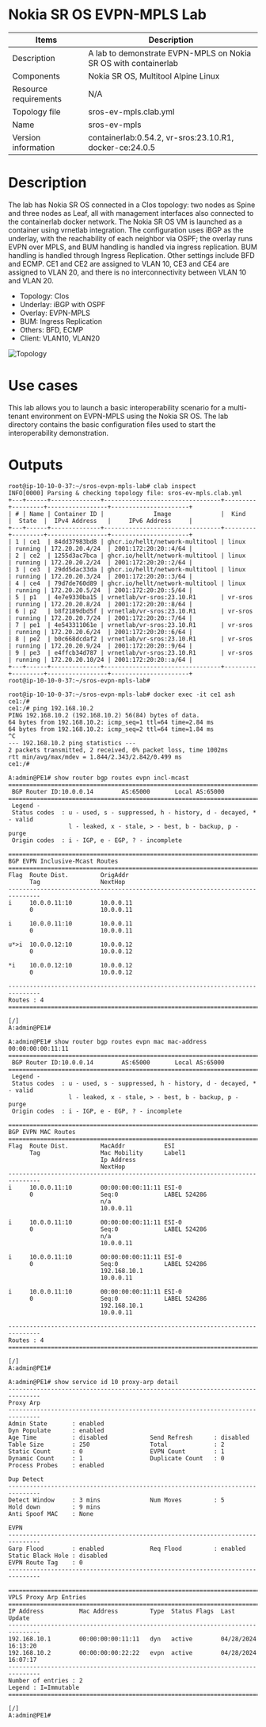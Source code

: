 # Nokia SR OS EVPN-MPLS Lab

| Items | Description |
| --- | --- |
| Description | A lab to demonstrate EVPN-MPLS on Nokia SR OS with containerlab |
| Components | Nokia SR OS, Multitool Alpine Linux |
| Resource requirements | N/A |
| Topology file | sros-ev-mpls.clab.yml |
| Name | sros-ev-mpls |
| Version information | containerlab:0.54.2, vr-sros:23.10.R1, docker-ce:24.0.5 |

# Description
The lab has Nokia SR OS connected in a Clos topology: two nodes as Spine and three nodes as Leaf, all with management interfaces also connected to the containerlab docker network.
The Nokia SR OS VM is launched as a container using vrnetlab integration.
The configuration uses iBGP as the underlay, with the reachability of each neighbor via OSPF; the overlay runs EVPN over MPLS, and BUM handling is handled via ingress replication.
BUM handling is handled through Ingress Replication. Other settings include BFD and ECMP.
CE1 and CE2 are assigned to VLAN 10, CE3 and CE4 are assigned to VLAN 20, and there is no interconnectivity between VLAN 10 and VLAN 20.

- Topology: Clos
- Underlay: iBGP with OSPF
- Overlay: EVPN-MPLS
- BUM: Ingress Replication
- Others: BFD, ECMP
- Client: VLAN10, VLAN20

![Topology](images/topology.png)

# Use cases
This lab allows you to launch a basic interoperability scenario for a multi-tenant environment on EVPN-MPLS using the Nokia SR OS.
The lab directory contains the basic configuration files used to start the interoperability demonstration.

# Outputs
```
root@ip-10-10-0-37:~/sros-evpn-mpls-lab# clab inspect
INFO[0000] Parsing & checking topology file: sros-ev-mpls.clab.yml 
+---+------+--------------+---------------------------------+---------+---------+-----------------+----------------------+
| # | Name | Container ID |              Image              |  Kind   |  State  |  IPv4 Address   |     IPv6 Address     |
+---+------+--------------+---------------------------------+---------+---------+-----------------+----------------------+
| 1 | ce1  | 84dd37983bd8 | ghcr.io/hellt/network-multitool | linux   | running | 172.20.20.4/24  | 2001:172:20:20::4/64 |
| 2 | ce2  | 1255d3ac7bca | ghcr.io/hellt/network-multitool | linux   | running | 172.20.20.2/24  | 2001:172:20:20::2/64 |
| 3 | ce3  | 29dd5dac33da | ghcr.io/hellt/network-multitool | linux   | running | 172.20.20.3/24  | 2001:172:20:20::3/64 |
| 4 | ce4  | 79d7de760d89 | ghcr.io/hellt/network-multitool | linux   | running | 172.20.20.5/24  | 2001:172:20:20::5/64 |
| 5 | p1   | 4e7e9330ba15 | vrnetlab/vr-sros:23.10.R1       | vr-sros | running | 172.20.20.8/24  | 2001:172:20:20::8/64 |
| 6 | p2   | b8f2189dbd5f | vrnetlab/vr-sros:23.10.R1       | vr-sros | running | 172.20.20.7/24  | 2001:172:20:20::7/64 |
| 7 | pe1  | 4e543311061e | vrnetlab/vr-sros:23.10.R1       | vr-sros | running | 172.20.20.6/24  | 2001:172:20:20::6/64 |
| 8 | pe2  | b0c668dcdaf2 | vrnetlab/vr-sros:23.10.R1       | vr-sros | running | 172.20.20.9/24  | 2001:172:20:20::9/64 |
| 9 | pe3  | e4ffcb34d787 | vrnetlab/vr-sros:23.10.R1       | vr-sros | running | 172.20.20.10/24 | 2001:172:20:20::a/64 |
+---+------+--------------+---------------------------------+---------+---------+-----------------+----------------------+
root@ip-10-10-0-37:~/sros-evpn-mpls-lab# 
```
```
root@ip-10-10-0-37:~/sros-evpn-mpls-lab# docker exec -it ce1 ash
ce1:/# 
ce1:/# ping 192.168.10.2
PING 192.168.10.2 (192.168.10.2) 56(84) bytes of data.
64 bytes from 192.168.10.2: icmp_seq=1 ttl=64 time=2.84 ms
64 bytes from 192.168.10.2: icmp_seq=2 ttl=64 time=1.84 ms
^C
--- 192.168.10.2 ping statistics ---
2 packets transmitted, 2 received, 0% packet loss, time 1002ms
rtt min/avg/max/mdev = 1.844/2.343/2.842/0.499 ms
ce1:/# 
```
```
A:admin@PE1# show router bgp routes evpn incl-mcast
===============================================================================
 BGP Router ID:10.0.0.14        AS:65000       Local AS:65000      
===============================================================================
 Legend -
 Status codes  : u - used, s - suppressed, h - history, d - decayed, * - valid
                 l - leaked, x - stale, > - best, b - backup, p - purge
 Origin codes  : i - IGP, e - EGP, ? - incomplete

===============================================================================
BGP EVPN Inclusive-Mcast Routes
===============================================================================
Flag  Route Dist.         OrigAddr
      Tag                 NextHop
-------------------------------------------------------------------------------
i     10.0.0.11:10        10.0.0.11
      0                   10.0.0.11

i     10.0.0.11:10        10.0.0.11
      0                   10.0.0.11

u*>i  10.0.0.12:10        10.0.0.12
      0                   10.0.0.12

*i    10.0.0.12:10        10.0.0.12
      0                   10.0.0.12

-------------------------------------------------------------------------------
Routes : 4
===============================================================================

[/]
A:admin@PE1# 
```
```
A:admin@PE1# show router bgp routes evpn mac mac-address 00:00:00:00:11:11
===============================================================================
 BGP Router ID:10.0.0.14        AS:65000       Local AS:65000      
===============================================================================
 Legend -
 Status codes  : u - used, s - suppressed, h - history, d - decayed, * - valid
                 l - leaked, x - stale, > - best, b - backup, p - purge
 Origin codes  : i - IGP, e - EGP, ? - incomplete

===============================================================================
BGP EVPN MAC Routes
===============================================================================
Flag  Route Dist.         MacAddr           ESI
      Tag                 Mac Mobility      Label1
                          Ip Address        
                          NextHop           
-------------------------------------------------------------------------------
i     10.0.0.11:10        00:00:00:00:11:11 ESI-0
      0                   Seq:0             LABEL 524286
                          n/a
                          10.0.0.11

i     10.0.0.11:10        00:00:00:00:11:11 ESI-0
      0                   Seq:0             LABEL 524286
                          n/a
                          10.0.0.11

i     10.0.0.11:10        00:00:00:00:11:11 ESI-0
      0                   Seq:0             LABEL 524286
                          192.168.10.1
                          10.0.0.11

i     10.0.0.11:10        00:00:00:00:11:11 ESI-0
      0                   Seq:0             LABEL 524286
                          192.168.10.1
                          10.0.0.11

-------------------------------------------------------------------------------
Routes : 4
===============================================================================

[/]
A:admin@PE1# 
```
```
A:admin@PE1# show service id 10 proxy-arp detail
-------------------------------------------------------------------------------
Proxy Arp
-------------------------------------------------------------------------------
Admin State       : enabled             
Dyn Populate      : enabled             
Age Time          : disabled            Send Refresh      : disabled
Table Size        : 250                 Total             : 2
Static Count      : 0                   EVPN Count        : 1
Dynamic Count     : 1                   Duplicate Count   : 0
Process Probes    : enabled             

Dup Detect
-------------------------------------------------------------------------------
Detect Window     : 3 mins              Num Moves         : 5
Hold down         : 9 mins              
Anti Spoof MAC    : None

EVPN
-------------------------------------------------------------------------------
Garp Flood        : enabled             Req Flood         : enabled
Static Black Hole : disabled            
EVPN Route Tag    : 0                   
-------------------------------------------------------------------------------

===============================================================================
VPLS Proxy Arp Entries
===============================================================================
IP Address          Mac Address         Type  Status Flags  Last Update
-------------------------------------------------------------------------------
192.168.10.1        00:00:00:00:11:11   dyn   active        04/28/2024 16:13:20
192.168.10.2        00:00:00:00:22:22   evpn  active        04/28/2024 16:07:17
-------------------------------------------------------------------------------
Number of entries : 2
Legend : I=Immutable
===============================================================================

[/]
A:admin@PE1# 
```
